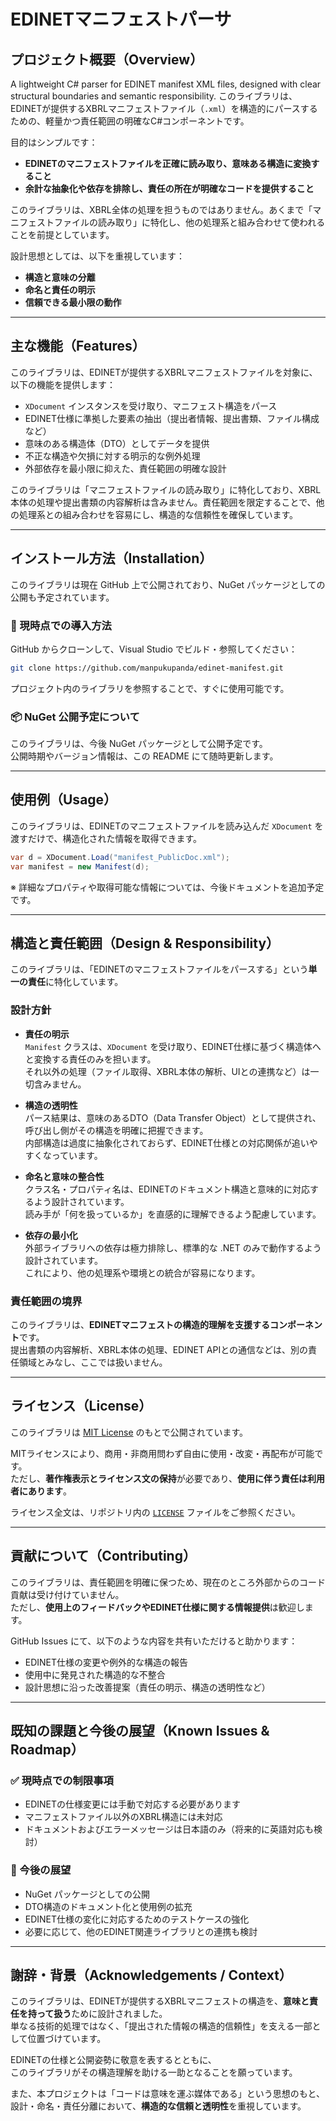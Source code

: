 # EDINETマニフェストパーサ

## プロジェクト概要（Overview）

A lightweight C# parser for EDINET manifest XML files, designed with clear structural boundaries and semantic responsibility.
このライブラリは、EDINETが提供するXBRLマニフェストファイル（`.xml`）を構造的にパースするための、軽量かつ責任範囲の明確なC#コンポーネントです。

目的はシンプルです：
- **EDINETのマニフェストファイルを正確に読み取り、意味ある構造に変換すること**
- **余計な抽象化や依存を排除し、責任の所在が明確なコードを提供すること**

このライブラリは、XBRL全体の処理を担うものではありません。あくまで「マニフェストファイルの読み取り」に特化し、他の処理系と組み合わせて使われることを前提としています。

設計思想としては、以下を重視しています：
- **構造と意味の分離**
- **命名と責任の明示**
- **信頼できる最小限の動作**

---

## 主な機能（Features）

このライブラリは、EDINETが提供するXBRLマニフェストファイルを対象に、以下の機能を提供します：

- `XDocument` インスタンスを受け取り、マニフェスト構造をパース  
- EDINET仕様に準拠した要素の抽出（提出者情報、提出書類、ファイル構成など）  
- 意味のある構造体（DTO）としてデータを提供  
- 不正な構造や欠損に対する明示的な例外処理  
- 外部依存を最小限に抑えた、責任範囲の明確な設計

このライブラリは「マニフェストファイルの読み取り」に特化しており、XBRL本体の処理や提出書類の内容解析は含みません。責任範囲を限定することで、他の処理系との組み合わせを容易にし、構造的な信頼性を確保しています。

---

## インストール方法（Installation）

このライブラリは現在 GitHub 上で公開されており、NuGet パッケージとしての公開も予定されています。

### 🔧 現時点での導入方法

GitHub からクローンして、Visual Studio でビルド・参照してください：

```bash
git clone https://github.com/manpukupanda/edinet-manifest.git
```

プロジェクト内のライブラリを参照することで、すぐに使用可能です。

### 📦 NuGet 公開予定について
このライブラリは、今後 NuGet パッケージとして公開予定です。  
公開時期やバージョン情報は、この README にて随時更新します。

---

## 使用例（Usage）

このライブラリは、EDINETのマニフェストファイルを読み込んだ `XDocument` を渡すだけで、構造化された情報を取得できます。

```csharp
var d = XDocument.Load("manifest_PublicDoc.xml");
var manifest = new Manifest(d);
```

※ 詳細なプロパティや取得可能な情報については、今後ドキュメントを追加予定です。

---

## 構造と責任範囲（Design & Responsibility）

このライブラリは、「EDINETのマニフェストファイルをパースする」という**単一の責任**に特化しています。

### 設計方針

- **責任の明示**  
  `Manifest` クラスは、`XDocument` を受け取り、EDINET仕様に基づく構造体へと変換する責任のみを担います。  
  それ以外の処理（ファイル取得、XBRL本体の解析、UIとの連携など）は一切含みません。

- **構造の透明性**  
  パース結果は、意味のあるDTO（Data Transfer Object）として提供され、呼び出し側がその構造を明確に把握できます。  
  内部構造は過度に抽象化されておらず、EDINET仕様との対応関係が追いやすくなっています。

- **命名と意味の整合性**  
  クラス名・プロパティ名は、EDINETのドキュメント構造と意味的に対応するよう設計されています。  
  読み手が「何を扱っているか」を直感的に理解できるよう配慮しています。

- **依存の最小化**  
  外部ライブラリへの依存は極力排除し、標準的な .NET のみで動作するよう設計されています。  
  これにより、他の処理系や環境との統合が容易になります。

### 責任範囲の境界

このライブラリは、**EDINETマニフェストの構造的理解を支援するコンポーネント**です。  
提出書類の内容解析、XBRL本体の処理、EDINET APIとの通信などは、別の責任領域とみなし、ここでは扱いません。

---

## ライセンス（License）

このライブラリは [MIT License](LICENSE) のもとで公開されています。

MITライセンスにより、商用・非商用問わず自由に使用・改変・再配布が可能です。  
ただし、**著作権表示とライセンス文の保持**が必要であり、**使用に伴う責任は利用者にあります**。

ライセンス全文は、リポジトリ内の [`LICENSE`](./LICENSE) ファイルをご参照ください。

---

## 貢献について（Contributing）

このライブラリは、責任範囲を明確に保つため、現在のところ外部からのコード貢献は受け付けていません。  
ただし、**使用上のフィードバックやEDINET仕様に関する情報提供**は歓迎します。

GitHub Issues にて、以下のような内容を共有いただけると助かります：

- EDINET仕様の変更や例外的な構造の報告  
- 使用中に発見された構造的な不整合  
- 設計思想に沿った改善提案（責任の明示、構造の透明性など）

---

## 既知の課題と今後の展望（Known Issues & Roadmap）

### ✅ 現時点での制限事項

- EDINETの仕様変更には手動で対応する必要があります  
- マニフェストファイル以外のXBRL構造には未対応  
- ドキュメントおよびエラーメッセージは日本語のみ（将来的に英語対応も検討）

### 🔭 今後の展望

- NuGet パッケージとしての公開  
- DTO構造のドキュメント化と使用例の拡充  
- EDINET仕様の変化に対応するためのテストケースの強化  
- 必要に応じて、他のEDINET関連ライブラリとの連携も検討

---

## 謝辞・背景（Acknowledgements / Context）

このライブラリは、EDINETが提供するXBRLマニフェストの構造を、**意味と責任を持って扱う**ために設計されました。  
単なる技術的処理ではなく、「提出された情報の構造的信頼性」を支える一部として位置づけています。

EDINETの仕様と公開姿勢に敬意を表するとともに、  
このライブラリがその構造理解を助ける一助となることを願っています。

また、本プロジェクトは「コードは意味を運ぶ媒体である」という思想のもと、  
設計・命名・責任分離において、**構造的な信頼と透明性**を重視しています。
